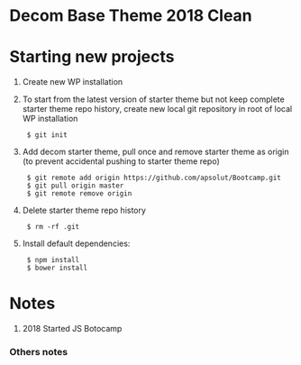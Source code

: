 # Decom Base Theme 2018 Clean

# Starting new projects

1. Create new WP installation

1. To start from the latest version of starter theme but not keep complete starter theme repo history, create new local git repository in root of local WP installation

        $ git init


1. Add decom starter theme, pull once and remove starter theme as origin (to prevent accidental pushing to starter theme repo)

        $ git remote add origin https://github.com/apsolut/Bootcamp.git
        $ git pull origin master
        $ git remote remove origin


1. Delete starter theme repo history
    
        $ rm -rf .git 




1. Install default dependencies:

        $ npm install  
        $ bower install




# Notes

1. 2018 Started JS Botocamp
        
        
### Others notes
